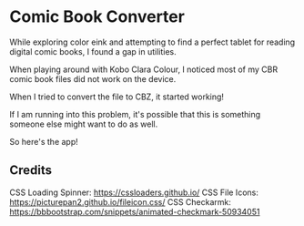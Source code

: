 # Comic Book Converter

While exploring color eink and attempting to find a perfect tablet for reading digital comic books, I found a gap in utilities.

When playing around with Kobo Clara Colour, I noticed most of my CBR comic book files did not work on the device.

When I tried to convert the file to CBZ, it started working!

If I am running into this problem, it's possible that this is something someone else might want to do as well.

So here's the app!

## Credits

CSS Loading Spinner: https://cssloaders.github.io/
CSS File Icons: https://picturepan2.github.io/fileicon.css/
CSS Checkarmk: https://bbbootstrap.com/snippets/animated-checkmark-50934051
